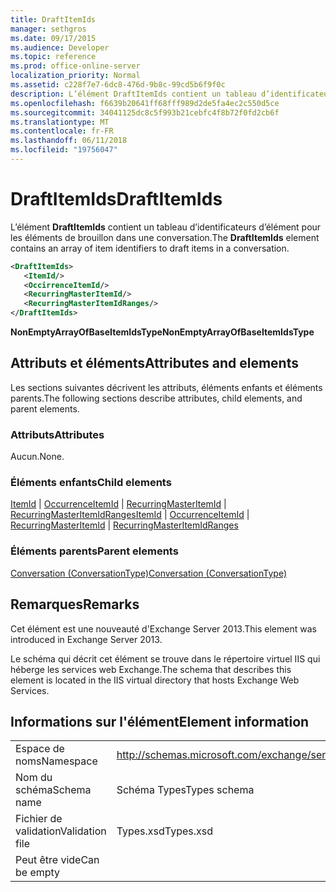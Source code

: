 ```yaml
---
title: DraftItemIds
manager: sethgros
ms.date: 09/17/2015
ms.audience: Developer
ms.topic: reference
ms.prod: office-online-server
localization_priority: Normal
ms.assetid: c228f7e7-6dc8-476d-9b8c-99cd5b6f9f0c
description: L’élément DraftItemIds contient un tableau d’identificateurs d’élément pour les éléments de brouillon dans une conversation.
ms.openlocfilehash: f6639b20641ff68fff989d2de5fa4ec2c550d5ce
ms.sourcegitcommit: 34041125dc8c5f993b21cebfc4f8b72f0fd2cb6f
ms.translationtype: MT
ms.contentlocale: fr-FR
ms.lasthandoff: 06/11/2018
ms.locfileid: "19756047"
---
```

# <a name="draftitemids"></a><span data-ttu-id="18c79-103">DraftItemIds</span><span class="sxs-lookup"><span data-stu-id="18c79-103">DraftItemIds</span></span>

<span data-ttu-id="18c79-104">L’élément **DraftItemIds** contient un tableau d’identificateurs d’élément pour les éléments de brouillon dans une conversation.</span><span class="sxs-lookup"><span data-stu-id="18c79-104">The **DraftItemIds** element contains an array of item identifiers to draft items in a conversation.</span></span> 
  
```XML
<DraftItemIds>
   <ItemId/>
   <OccirrenceItemId/>
   <RecurringMasterItemId/>
   <RecurringMasterItemIdRanges/>
</DraftItemIds>
```

 <span data-ttu-id="18c79-105">**NonEmptyArrayOfBaseItemIdsType**</span><span class="sxs-lookup"><span data-stu-id="18c79-105">**NonEmptyArrayOfBaseItemIdsType**</span></span>
## <a name="attributes-and-elements"></a><span data-ttu-id="18c79-106">Attributs et éléments</span><span class="sxs-lookup"><span data-stu-id="18c79-106">Attributes and elements</span></span>

<span data-ttu-id="18c79-107">Les sections suivantes décrivent les attributs, éléments enfants et éléments parents.</span><span class="sxs-lookup"><span data-stu-id="18c79-107">The following sections describe attributes, child elements, and parent elements.</span></span>
  
### <a name="attributes"></a><span data-ttu-id="18c79-108">Attributs</span><span class="sxs-lookup"><span data-stu-id="18c79-108">Attributes</span></span>

<span data-ttu-id="18c79-109">Aucun.</span><span class="sxs-lookup"><span data-stu-id="18c79-109">None.</span></span>
  
### <a name="child-elements"></a><span data-ttu-id="18c79-110">Éléments enfants</span><span class="sxs-lookup"><span data-stu-id="18c79-110">Child elements</span></span>

<span data-ttu-id="18c79-111">[ItemId](itemid.md) | [OccurrenceItemId](occurrenceitemid.md) | [RecurringMasterItemId](recurringmasteritemid.md) | [RecurringMasterItemIdRanges](recurringmasteritemidranges.md)</span><span class="sxs-lookup"><span data-stu-id="18c79-111">[ItemId](itemid.md) | [OccurrenceItemId](occurrenceitemid.md) | [RecurringMasterItemId](recurringmasteritemid.md) | [RecurringMasterItemIdRanges](recurringmasteritemidranges.md)</span></span>
  
### <a name="parent-elements"></a><span data-ttu-id="18c79-112">Éléments parents</span><span class="sxs-lookup"><span data-stu-id="18c79-112">Parent elements</span></span>

[<span data-ttu-id="18c79-113">Conversation (ConversationType)</span><span class="sxs-lookup"><span data-stu-id="18c79-113">Conversation (ConversationType)</span></span>](conversation-conversationtype.md)
  
## <a name="remarks"></a><span data-ttu-id="18c79-114">Remarques</span><span class="sxs-lookup"><span data-stu-id="18c79-114">Remarks</span></span>

<span data-ttu-id="18c79-115">Cet élément est une nouveauté d'Exchange Server 2013.</span><span class="sxs-lookup"><span data-stu-id="18c79-115">This element was introduced in Exchange Server 2013.</span></span>
  
<span data-ttu-id="18c79-116">Le schéma qui décrit cet élément se trouve dans le répertoire virtuel IIS qui héberge les services web Exchange.</span><span class="sxs-lookup"><span data-stu-id="18c79-116">The schema that describes this element is located in the IIS virtual directory that hosts Exchange Web Services.</span></span>
  
## <a name="element-information"></a><span data-ttu-id="18c79-117">Informations sur l'élément</span><span class="sxs-lookup"><span data-stu-id="18c79-117">Element information</span></span>

|||
|:-----|:-----|
|<span data-ttu-id="18c79-118">Espace de noms</span><span class="sxs-lookup"><span data-stu-id="18c79-118">Namespace</span></span>  <br/> |http://schemas.microsoft.com/exchange/services/2006/types  <br/> |
|<span data-ttu-id="18c79-119">Nom du schéma</span><span class="sxs-lookup"><span data-stu-id="18c79-119">Schema name</span></span>  <br/> |<span data-ttu-id="18c79-120">Schéma Types</span><span class="sxs-lookup"><span data-stu-id="18c79-120">Types schema</span></span>  <br/> |
|<span data-ttu-id="18c79-121">Fichier de validation</span><span class="sxs-lookup"><span data-stu-id="18c79-121">Validation file</span></span>  <br/> |<span data-ttu-id="18c79-122">Types.xsd</span><span class="sxs-lookup"><span data-stu-id="18c79-122">Types.xsd</span></span>  <br/> |
|<span data-ttu-id="18c79-123">Peut être vide</span><span class="sxs-lookup"><span data-stu-id="18c79-123">Can be empty</span></span>  <br/> ||
   


